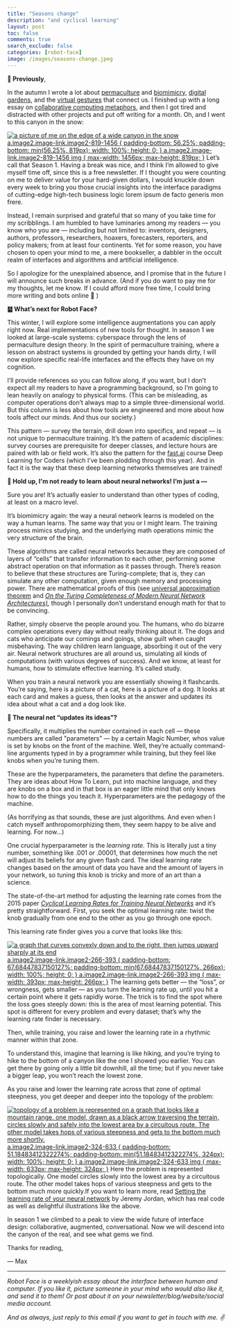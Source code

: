 ```yaml
---
title: "Seasons change"
description: "and cyclical learning"
layout: post
toc: false
comments: true
search_exclude: false
categories: [robot-face]
image: /images/seasons-change.jpeg
---
```

**🍂 Previously**,

In the autumn I wrote a lot about [permaculture](https://robotface.substack.com/p/the-law-of-the-instrument) and [biomimicry](https://robotface.substack.com/p/accelerating-succession), [digital gardens](https://robotface.substack.com/p/digital-gardens), and the [virtual gestures](https://robotface.substack.com/p/new-social-gestures) that connect us. I finished up with a long essay on [collaborative computing metaphors](https://robotface.substack.com/p/see-and-point), and then I got tired and distracted with other projects and put off writing for a month. Oh, and I went to this canyon in the snow:

[![a picture of me on the edge of a wide canyon in the snow](https://bucketeer-e05bbc84-baa3-437e-9518-adb32be77984.s3.amazonaws.com/public/images/232bd38f-6f00-48b4-8a8a-1ed0a1c8c6b3_1748x983.jpeg "a picture of me on the edge of a wide canyon in the snow")
 a.image2.image-link.image2-819-1456 {
 padding-bottom: 56.25%;
 padding-bottom: min(56.25%, 819px);
 width: 100%;
 height: 0;
 }
 a.image2.image-link.image2-819-1456 img {
 max-width: 1456px;
 max-height: 819px;
 }](https://cdn.substack.com/image/fetch/f_auto,q_auto:good,fl_progressive:steep/https%3A%2F%2Fbucketeer-e05bbc84-baa3-437e-9518-adb32be77984.s3.amazonaws.com%2Fpublic%2Fimages%2F232bd38f-6f00-48b4-8a8a-1ed0a1c8c6b3_1748x983.jpeg) Let’s call that Season 1. Having a break was nice, and I think I’m allowed to give myself time off, since this is a free newsletter. If I thought you were counting on me to deliver value for your hard-given dollars, I would knuckle down every week to bring you those crucial insights into the interface paradigms of cutting-edge high-tech business logic lorem ipsum de facto generis mon frere. 

Instead, I remain surprised and grateful that so many of you take time for my scribblings. I am humbled to have luminaries among my readers — you know who you are — including but not limited to: inventors, designers, authors, professors, researchers, hoaxers, forecasters, reporters, and policy makers; from at least four continents. Yet for some reason, you have chosen to open your mind to me, a mere bookseller, a dabbler in the occult realm of interfaces and algorithms and artificial intelligence. 

So I apologize for the unexplained absence, and I promise that in the future I will announce such breaks in advance. (And if you do want to pay me for my thoughts, let me know. If I could afford more free time, I could bring more writing and bots online 🤗 )

**䷄ What’s next for Robot Face?**

This winter, I will explore some intelligence augmentations you can apply right now. Real implementations of new tools for thought. In season 1 we looked at large-scale systems: cyberspace through the lens of permaculture design theory. In the spirit of permaculture training, where a lesson on abstract systems is grounded by getting your hands dirty, I will now explore specific real-life interfaces and the effects they have on my cognition. 

I’ll provide references so you can follow along, if you want, but I don’t expect all my readers to have a programming background, so I’m going to lean heavily on analogy to physical forms. (This can be misleading, as computer operations don’t always map to a simple three-dimensional world. But this column is less about how tools are engineered and more about how tools affect our minds. And thus our society.)

This pattern — survey the terrain, drill down into specifics, and repeat — is not unique to permaculture training. It’s the pattern of academic disciplines: survey courses are prerequisite for deeper classes, and lecture hours are paired with lab or field work. It’s also the pattern for the [fast.ai](https://fast.ai) course Deep Learning for Coders (which I’ve been plodding through this year). And in fact it is the way that these deep learning networks themselves are trained! 

**🙌 Hold up, I'm not ready to learn about neural networks! I’m just a —**

Sure you are! It’s actually easier to understand than other types of coding, at least on a macro level. 

It’s biomimicry again: the way a neural network learns is modeled on the way a human learns. The same way that you or I might learn. The training process mimics studying, and the underlying math operations mimic the very structure of the brain.

These algorithms are called neural networks because they are composed of layers of “cells” that transfer information to each other, performing some abstract operation on that information as it passes through. There’s reason to believe that these structures are Turing-complete; that is, they can simulate any other computation, given enough memory and processing power. There are mathematical proofs of this (see [universal approximation theorem](https://en.wikipedia.org/wiki/Universal_approximation_theorem) and *[On the Turing Completeness of Modern Neural Network Architectures)](https://deepai.org/publication/on-the-turing-completeness-of-modern-neural-network-architectures),* though I personally don’t understand enough math for that to be convincing. 

Rather, simply observe the people around you. The humans, who do bizarre complex operations every day without really thinking about it. The dogs and cats who anticipate our comings and goings, show guilt when caught misbehaving. The way children learn language, absorbing it out of the very air. Neural network structures are all around us, simulating all kinds of computations (with various degrees of success). And we know, at least for humans, how to stimulate effective learning. It’s called study.

When you train a neural network you are essentially showing it flashcards. You’re saying, here is a picture of a cat, here is a picture of a dog. It looks at each card and makes a guess, then looks at the answer and updates its idea about what a cat and a dog look like. 

**🤔 The neural net “updates its ideas”?**

Specifically, it multiplies the number contained in each cell — these numbers are called "parameters” — by a certain Magic Number, whos value is set by knobs on the front of the machine. Well, they’re actually command-line arguments typed in by a programmer while training, but they feel like knobs when you’re tuning them. 

These are the hyperparameters, the parameters that define the parameters. They are ideas about How To Learn, put into machine language, and they are knobs on a box and in that box is an eager little mind that only knows how to do the things you teach it. Hyperparameters are the pedagogy of the machine.

(As horrifying as that sounds, these are just algorithms. And even when I catch myself anthropomorphizing them, they seem happy to be alive and learning. For now…)

One crucial hyperparameter is the *learning rate.* This is literally just a tiny number, something like .001 or .00001, that determines how much the net will adjust its beliefs for any given flash card. The ideal learning rate changes based on the amount of data you have and the amount of layers in your network, so tuning this knob is tricky and more of an art than a science.

The state-of-the-art method for adjusting the learning rate comes from the 2015 paper *[Cyclical Learning Rates for Training Neural Networks](https://arxiv.org/abs/1506.01186)* and it’s pretty straightforward. First, you seek the optimal learning rate: twist the knob gradually from one end to the other as you go through one epoch.

This learning rate finder gives you a curve that looks like this:

[![a graph that curves convexly down and to the right, then jumps upward sharply at its end](https://bucketeer-e05bbc84-baa3-437e-9518-adb32be77984.s3.amazonaws.com/public/images/91e33bc4-10c6-48a0-9e70-014176e4670e_393x266.jpeg "a graph that curves convexly down and to the right, then jumps upward sharply at its end")
 a.image2.image-link.image2-266-393 {
 padding-bottom: 67.68447837150127%;
 padding-bottom: min(67.68447837150127%, 266px);
 width: 100%;
 height: 0;
 }
 a.image2.image-link.image2-266-393 img {
 max-width: 393px;
 max-height: 266px;
 }](https://cdn.substack.com/image/fetch/f_auto,q_auto:good,fl_progressive:steep/https%3A%2F%2Fbucketeer-e05bbc84-baa3-437e-9518-adb32be77984.s3.amazonaws.com%2Fpublic%2Fimages%2F91e33bc4-10c6-48a0-9e70-014176e4670e_393x266.jpeg) The learning gets better — the “loss”, or wrongness, gets smaller — as you turn the learning rate up, until you hit a certain point where it gets rapidly worse. The trick is to find the spot where the loss goes steeply down: this is the area of most learning potential. This spot is different for every problem and every dataset; that’s why the learning rate finder is necessary.

Then, while training, you raise and lower the learning rate in a rhythmic manner within that zone. 

To understand this, imagine that learning is like hiking, and you’re trying to hike to the bottom of a canyon like the one I showed you earlier. You can get there by going only a little bit downhill, all the time; but if you never take a bigger leap, you won’t reach the lowest zone.

As you raise and lower the learning rate across that zone of optimal steepness, you get deeper and deeper into the topology of the problem:

[![topology of a problem is represented on a graph that looks like a mountain range. one model, drawn as a black arrow traversing the terrain, circles slowly and safely into the lowest area by a circuitous route. The other model takes hops of various steepness and gets to the bottom much more shortly.](https://bucketeer-e05bbc84-baa3-437e-9518-adb32be77984.s3.amazonaws.com/public/images/c15919ce-5425-4b0d-96e0-3acfa2d7f4bf_633x324.png "topology of a problem is represented on a graph that looks like a mountain range. one model, drawn as a black arrow traversing the terrain, circles slowly and safely into the lowest area by a circuitous route. The other model takes hops of various steepness and gets to the bottom much more shortly.")
 a.image2.image-link.image2-324-633 {
 padding-bottom: 51.18483412322274%;
 padding-bottom: min(51.18483412322274%, 324px);
 width: 100%;
 height: 0;
 }
 a.image2.image-link.image2-324-633 img {
 max-width: 633px;
 max-height: 324px;
 }](https://cdn.substack.com/image/fetch/f_auto,q_auto:good,fl_progressive:steep/https%3A%2F%2Fbucketeer-e05bbc84-baa3-437e-9518-adb32be77984.s3.amazonaws.com%2Fpublic%2Fimages%2Fc15919ce-5425-4b0d-96e0-3acfa2d7f4bf_633x324.png) Here the problem is represented topologically. One model circles slowly into the lowest area by a circuitous route. The other model takes hops of various steepness and gets to the bottom much more quickly.If you want to learn more, read [Setting the learning rate of your neural network](https://www.jeremyjordan.me/nn-learning-rate/) by Jeremy Jordan, which has real code as well as delightful illustrations like the above. 

In season 1 we climbed to a peak to view the wide future of interface design: collaborative, augmented, conversational. Now we will descend into the canyon of the real, and see what gems we find.

Thanks for reading,

— Max



---

*Robot Face is a weeklyish essay about the interface between human and computer. If you like it, picture someone in your mind who would also like it, and send it to them! Or post about it on your newsletter/blog/website/social media account.* 

*And as always, just reply to this email if you want to get in touch with me. ✌️* 

